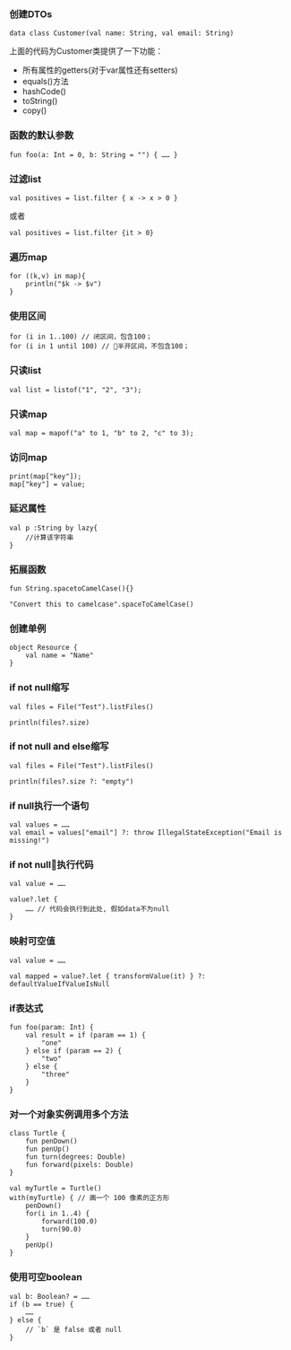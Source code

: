 ### 创建DTOs
```
data class Customer(val name: String, val email: String)
```
上面的代码为Customer类提供了一下功能：

- 所有属性的getters(对于var属性还有setters)
- equals()方法
- hashCode()
- toString()
- copy()

### 函数的默认参数
```
fun foo(a: Int = 0, b: String = "") { …… }
```

### 过滤list
```
val positives = list.filter { x -> x > 0 }
```
或者
```
val positives = list.filter {it > 0}
```

### 遍历map
```
for ((k,v) in map){
    println("$k -> $v")
}
```

### 使用区间
```
for (i in 1..100) // 闭区间，包含100；
for (i in 1 until 100) // 半开区间，不包含100；
```

### 只读list
```
val list = listof("1", "2", "3");
```

### 只读map
```
val map = mapof("a" to 1, "b" to 2, "c" to 3);
```

### 访问map
```
print(map["key"]);
map["key"] = value;
```

### 延迟属性
```
val p :String by lazy{
    //计算该字符串
}
```

### 拓展函数
```
fun String.spacetoCamelCase(){}

"Convert this to camelcase".spaceToCamelCase()
```

### 创建单例
```
object Resource {
    val name = "Name"
}
```

### if not null缩写
```
val files = File("Test").listFiles()

println(files?.size)
```

### if not null and else缩写
```
val files = File("Test").listFiles()

println(files?.size ?: "empty")
```

### if null执行一个语句
```
val values = ……
val email = values["email"] ?: throw IllegalStateException("Email is missing!")
```

### if not null执行代码
```
val value = ……

value?.let {
    …… // 代码会执行到此处, 假如data不为null
}
```

### 映射可空值
```
val value = ……

val mapped = value?.let { transformValue(it) } ?: defaultValueIfValueIsNull
```

### if表达式
```
fun foo(param: Int) {
    val result = if (param == 1) {
        "one"
    } else if (param == 2) {
        "two"
    } else {
        "three"
    }
}
```

### 对一个对象实例调用多个方法
```
class Turtle {
    fun penDown()
    fun penUp()
    fun turn(degrees: Double)
    fun forward(pixels: Double)
}

val myTurtle = Turtle()
with(myTurtle) { // 画一个 100 像素的正方形
    penDown()
    for(i in 1..4) {
        forward(100.0)
        turn(90.0)
    }
    penUp()
}
```

### 使用可空boolean
```
val b: Boolean? = ……
if (b == true) {
    ……
} else {
    // `b` 是 false 或者 null
}
```